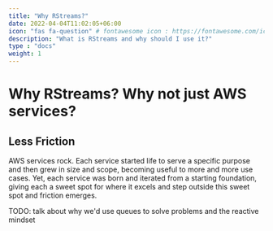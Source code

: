 ```yaml
---
title: "Why RStreams?"
date: 2022-04-04T11:02:05+06:00
icon: "fas fa-question" # fontawesome icon : https://fontawesome.com/icons
description: "What is RStreams and why should I use it?"
type : "docs"
weight: 1
---
```


# Why RStreams?  Why not just AWS services?

## Less Friction
AWS services rock.  Each service started life to serve a specific purpose and then grew in size and scope, becoming 
useful to more and more use cases.  Yet, each service was born and iterated from a starting foundation, giving each
a sweet spot for where it excels and step outside this sweet spot and friction emerges.

TODO: talk about why we'd use queues to solve problems and the reactive mindset